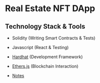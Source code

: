 # Real Estate NFT DApp

## Technology Stack & Tools

- Solidity (Writing Smart Contracts & Tests)
- Javascript (React & Testing)
- [Hardhat](https://hardhat.org/) (Development Framework)
- [Ethers.js](https://docs.ethers.io/v5/) (Blockchain Interaction)

- [Notes](https://drive.google.com/drive/folders/1jy2ELRcNwTt_aA62wL3H2OlaiTFNfE3Y?usp=sharing)
